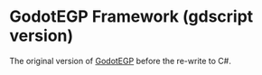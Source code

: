# GodotEGP Framework (gdscript version)
The original version of [GodotEGP](https://github.com/elgatopanzon/godotegp-framework) before the re-write to C#.
